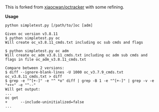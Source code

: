 This is forked from [xiaocwan/octracker](https://github.com/xiaocwan/octracker) with some refining.

**Usage**

    python simpletest.py [/path/to/]oc [adm]

    Given oc version v3.8.11
    $ python simpletest.py oc
    Will create oc_v3.8.11_cmds.txt including oc sub cmds and flags

    $ python simpletest.py oc adm
    Will create oc_adm_v3.8.11_cmds.txt including oc adm sub cmds and flags in file oc_adm_v3.8.11_cmds.txt

    Compare between 2 versions:
    $ diff --ignore-blank-lines -U 1000 oc_v3.7.9_cmds.txt oc_v3.8.11_cmds.txt > diff
    $ grep -e "^[+-]" -e "^ *o" diff | grep -B 1 -e "^[+-]" | grep -v -e "+++" -e "^--"
    Will get output:
    ...
    oc get
    +      --include-uninitialized=false
    ...

